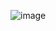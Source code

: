 ![image](https://github.com/satyam00043/GAME/assets/114933291/a6d1b629-00a5-44ac-928c-e237ecb43c47)
